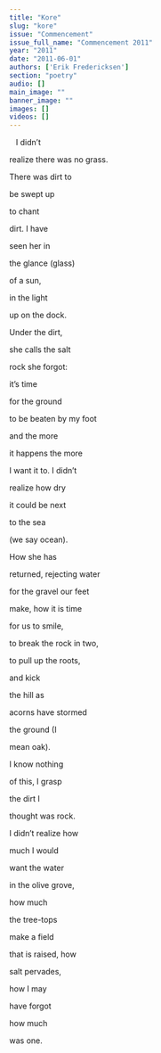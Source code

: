 ```yaml
---
title: "Kore"
slug: "kore"
issue: "Commencement"
issue_full_name: "Commencement 2011"
year: "2011"
date: "2011-06-01"
authors: ['Erik Fredericksen']
section: "poetry"
audio: []
main_image: ""
banner_image: ""
images: []
videos: []
---
```

   I didn’t

 realize there was no grass.

 There was dirt to

 be swept up

 to chant 

 dirt. I have

 seen her in

 the glance (glass)

 of a sun,

 in the light

 up on the dock.

 Under the dirt,

 she calls the salt

 rock she forgot:

 it’s time

 for the ground

 to be beaten by my foot

 and the more

 it happens the more

 I want it to. I didn’t

 realize how dry

 it could be next 

 to the sea

 (we say ocean).

 How she has

 returned, rejecting water

 for the gravel our feet

 make, how it is time

 for us to smile,

 to break the rock in two,

 to pull up the roots,

 and kick

 the hill as

 acorns have stormed

 the ground (I

 mean oak).

I know nothing

of this, I grasp

the dirt I

thought was rock.

I didn’t realize how

much I would

want the water

in the olive grove,

how much

the tree-tops

make a field

that is raised, how

salt pervades,

how I may

have forgot

how much

was one.

 

